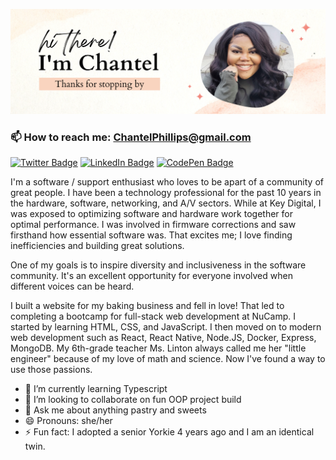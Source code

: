 ![Chantel's Github Banner](assets/GitHubHeader1.png)

### 📫 How to reach me: ChantelPhillips@gmail.com

[![Twitter Badge](https://img.shields.io/badge/Twitter-Profile-informational?style=flat&logo=twitter&logoColor=white&color=1CA2F1)](https://twitter.com/ChantelCodes)
[![LinkedIn Badge](https://img.shields.io/badge/LinkedIn-Profile-informational?style=flat&logo=linkedin&logoColor=white&color=0D76A8)](https://www.linkedin.com/in/chaphi/)
[![CodePen Badge](https://img.shields.io/badge/CodePen-Profile-informational?style=flat&logo=codepen&logoColor=white&color=black)](https://codepen.io/chaphi90)


I'm a software / support enthusiast who loves to be apart of a community of great people. I have been a technology professional for the past 10 years in the hardware, software, networking, and A/V sectors. While at Key Digital, I was exposed to optimizing software and hardware work together for optimal performance. I was involved in firmware corrections and saw firsthand how essential software was. That excites me; I love finding inefficiencies and building great solutions.

One of my goals is to inspire diversity and inclusiveness in the software community. It's an excellent opportunity for everyone involved when different voices can be heard.

I built a website for my baking business and fell in love! That led to completing a bootcamp for full-stack web development at NuCamp. I started by learning HTML, CSS, and JavaScript. I then moved on to modern web development such as React, React Native, Node.JS, Docker, Express, MongoDB. My 6th-grade teacher Ms. Linton always called me her "little engineer" because of my love of math and science. Now I've found a way to use those passions.

- 🌱 I’m currently learning Typescript
- 👯 I’m looking to collaborate on fun OOP project build
- 💬 Ask me about anything pastry and sweets
- 😄 Pronouns: she/her
- ⚡ Fun fact: I adopted a senior Yorkie 4 years ago and I am an identical twin.

<!--
**Chaphi90/chaphi90** is a ✨ _special_ ✨ repository because its `README.md` (this file) appears on your GitHub profile.

Here are some ideas to get you started:

- 🔭 I’m currently working on ...
- 🌱 I’m currently learning ...
- 👯 I’m looking to collaborate on ...
- 🤔 I’m looking for help with ...
- 💬 Ask me about ...
- 📫 How to reach me: ...
- 😄 Pronouns: ...
- ⚡ Fun fact: ...
-->
